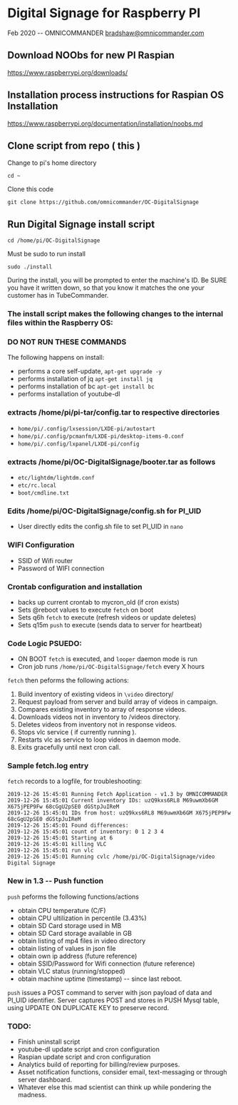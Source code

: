 
# Digital Signage for Raspberry PI
Feb 2020 -- OMNICOMMANDER bradshaw@omnicommander.com

## Download NOObs for new PI Raspian
https://www.raspberrypi.org/downloads/

## Installation process instructions for Raspian OS Installation
https://www.raspberrypi.org/documentation/installation/noobs.md


## Clone script from repo ( this )

Change to pi's home directory

`cd ~`

Clone this code

`git clone https://github.com/omnicommander/OC-DigitalSignage`

## Run Digital Signage install script
`cd /home/pi/OC-DigitalSignage`

Must be sudo to run install

`sudo ./install`

During the install, you will be prompted to enter the machine's ID. Be SURE you have it written down, so that you know it matches the one your customer has in TubeCommander.

### The install script makes the following changes to the internal files within the Raspberry OS:
### DO NOT RUN THESE COMMANDS

The following happens on install:

* performs a core self-update, `apt-get upgrade -y`
* performs installation of jq `apt-get install jq`
* performs installation of bc `apt-get install bc`
* performs installation of youtube-dl

### extracts /home/pi/pi-tar/config.tar to respective directories
* `home/pi/.config/lxsession/LXDE-pi/autostart`
* `home/pi/.config/pcmanfm/LXDE-pi/desktop-items-0.conf`
* `home/pi/.config/lxpanel/LXDE-pi/config`

### extracts /home/pi/OC-DigitalSignage/booter.tar as follows
* `etc/lightdm/lightdm.conf`
* `etc/rc.local`
* `boot/cmdline.txt`

### Edits /home/pi/OC-DigitalSignage/config.sh for PI_UID
* User directly edits the config.sh file to set PI_UID in `nano`


### WIFI Configuration
* SSID of Wifi router
* Password of WIFI connection


### Crontab configuration and installation
* backs up current crontab to mycron_old (if cron exists)
* Sets @reboot values to execute `fetch` on boot
* Sets q6h `fetch` to execute (refresh videos or update deletes)
* Sets q15m `push` to execute (sends data to server for heartbeat)


### Code Logic PSUEDO:
* ON BOOT `fetch` is executed, and `looper` daemon mode is run
* Cron job runs `/home/pi/OC-DigitalSignage/fetch` every X hours

 `fetch` then peforms the following actions:

 1. Build inventory of existing videos in `\video` directory/
 2. Request payload from server and build array of videos in campaign.
 3. Compares existing inventory to array of response videos.
 4. Downloads videos not in inventory to /videos directory.
 5. Deletes videos from inventory not in response videos.
 6. Stops vlc service ( if currently running ).
 7. Restarts vlc as service to loop videos in daemon mode.
 8. Exits gracefully until next cron call.

 ### Sample fetch.log entry
 `fetch` records to a logfile, for troubleshooting:

 ```
 2019-12-26 15:45:01 Running Fetch Application - v1.3 by OMNICOMMANDER
2019-12-26 15:45:01 Current inventory IDs: uzQ9kxs6RL8 M69uwmXb6GM X675jPEP9Fw 68cGgU2pSE0 dGStpJuIReM
2019-12-26 15:45:01 IDs from host: uzQ9kxs6RL8 M69uwmXb6GM X675jPEP9Fw 68cGgU2pSE0 dGStpJuIReM
2019-12-26 15:45:01 Found differences:
2019-12-26 15:45:01 count of inventory: 0 1 2 3 4
2019-12-26 15:45:01 Starting at 6
2019-12-26 15:45:01 killing VLC
2019-12-26 15:45:01 run vlc
2019-12-26 15:45:01 Running cvlc /home/pi/OC-DigitalSignage/video Digital Signage
```

### New in 1.3 -- Push function

`push` peforms the following functions/actions

* obtain CPU temperature (C/F)
* obtain CPU ultilization in percentile (3.43%)
* obtain SD Card storage used in MB
* obtain SD Card storage available in GB
* obtain listing of mp4 files in video directory
* obtain listing of values in json file
* obtain own ip address (future reference)
* obtain SSID/Password for Wifi connection (future reference)
* obtain VLC status (running/stopped)
* obtain machine uptime (timestamp) -- since last reboot.

`push` issues a POST command to server with json payload of data and PI_UID identifier.
Server captures POST and stores in PUSH Mysql table, using UPDATE ON DUPLICATE KEY to preserve record.


### TODO:
* Finish uninstall script
* youtube-dl update script and cron configuration
* Raspian update script and cron configuration
* Analytics build of reporting for billing/review purposes.
* Asset notification functions, consider email, text-messaging or through server dashboard.
* Whatever else this mad scientist can think up while pondering the madness.

